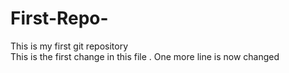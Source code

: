 # First-Repo-
This is my first git repository
<br>
This is the first change in this file .
One more line is now changed
